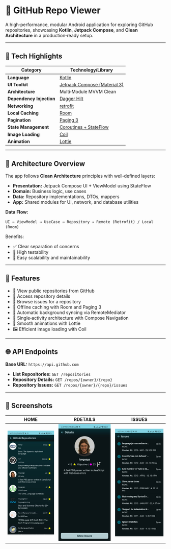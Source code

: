 # 📂 GitHub Repo Viewer

A high‑performance, modular Android application for exploring GitHub repositories, showcasing **Kotlin**, **Jetpack Compose**, and **Clean Architecture** in a production‑ready setup.

---

## 🚀 Tech Highlights

| Category                 | Technology/Library                               |
| ------------------------ | ------------------------------------------------ |
| **Language**             | [Kotlin](https://kotlinlang.org/)                |
| **UI Toolkit**           | [Jetpack Compose (Material 3)](https://developer.android.com/jetpack/androidx/releases/compose-material3)|
| **Architecture**         | Multi‑Module MVVM Clean                          |
| **Dependency Injection** | [Dagger Hilt](https://dagger.dev/hilt/)          |
| **Networking**           | [retrofit](https://square.github.io/retrofit/)    |
| **Local Caching**        | [Room](https://developer.android.com/training/data-storage/room?hl=ar)|
| **Pagination**           | [Paging 3](https://developer.android.com/topic/libraries/architecture/paging/v3-overview) |
| **State Management**     | [Coroutines + StateFlow](http://developer.android.com/kotlin/coroutines)|
| **Image Loading**        | [Coil](https://github.com/coil-kt/coil)          |
| **Animation**            | [Lottie](https://github.com/airbnb/lottie-android) |

---

## 🧱 Architecture Overview

The app follows **Clean Architecture** principles with well‑defined layers:

* **Presentation:** Jetpack Compose UI + ViewModel using StateFlow
* **Domain:** Business logic, use cases
* **Data:** Repository implementations, DTOs, mappers
* **App:** Shared modules for UI, network, and database utilities

**Data Flow:**

```
UI → ViewModel → UseCase → Repository → Remote (Retrofit) / Local (Room)
```

Benefits:

* ✅ Clear separation of concerns
* 🧪 High testability
* 🔧 Easy scalability and maintainability

---

## 🎯 Features

* 📂 View public repositories from GitHub
* 📜 Access repository details
* 🐞 Browse issues for a repository
* 💾 Offline caching with Room and Paging 3
* 🔄 Automatic background syncing via RemoteMediator
* 📱 Single‑activity architecture with Compose Navigation
* 🎨 Smooth animations with Lottie
* 🖼 Efficient image loading with Coil

---

## 🌐 API Endpoints

**Base URL:** `https://api.github.com`

* **List Repositories:** `GET /repositories`
* **Repository Details:** `GET /repos/{owner}/{repo}`
* **Repository Issues:** `GET /repos/{owner}/{repo}/issues`

---

## 📸 Screenshots

| HOME          | RDETAILS       | ISSUES       |
| --------------------------- | -------------------------- | ----------------------- |
| ![HOME](https://github.com/JonathnEhab/GitHubRepositoryClnArt/blob/master/home.jpg) | ![DETAILS](https://github.com/JonathnEhab/GitHubRepositoryClnArt/blob/master/Details.jpg) | ![ISSUES](https://github.com/JonathnEhab/GitHubRepositoryClnArt/blob/master/issues.jpg) |



